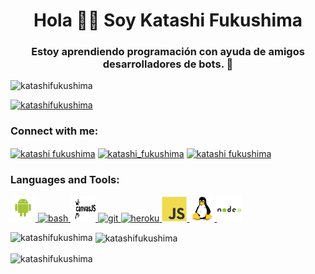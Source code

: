 <h1 align="center">Hola 👋🏻 Soy Katashi Fukushima</h1>
<h3 align="center">Estoy aprendiendo programación con ayuda de amigos desarrolladores de bots. 🤝</h3>

<p align="left"> <img src="https://komarev.com/ghpvc/?username=katashifukushima&label=Profile%20views&color=0e75b6&style=flat" alt="katashifukushima" /> </p>

<p align="left"> <a href="https://github.com/ryo-ma/github-profile-trophy"><img src="https://github-profile-trophy.vercel.app/?username=katashifukushima" alt="katashifukushima" /></a> </p>

<h3 align="left">Connect with me:</h3>
<p align="left">
<a href="https://fb.com/katashifukushimaf" target="blank"><img align="center" src="https://raw.githubusercontent.com/rahuldkjain/github-profile-readme-generator/master/src/images/icons/Social/facebook.svg" alt="katashi fukushima" height="30" width="40" /></a>
<a href="https://instagram.com/katashi_fukushima" target="blank"><img align="center" src="https://raw.githubusercontent.com/rahuldkjain/github-profile-readme-generator/master/src/images/icons/Social/instagram.svg" alt="katashi_fukushima" height="30" width="40" /></a>
<a href="https://www.youtube.com/@katashifukushima" target="blank"><img align="center" src="https://raw.githubusercontent.com/rahuldkjain/github-profile-readme-generator/master/src/images/icons/Social/youtube.svg" alt="katashi fukushima" height="30" width="40" /></a>
</p>

<h3 align="left">Languages and Tools:</h3>
<p align="left"> <a href="https://developer.android.com" target="_blank" rel="noreferrer"> <img src="https://raw.githubusercontent.com/devicons/devicon/master/icons/android/android-original-wordmark.svg" alt="android" width="40" height="40"/> </a> <a href="https://www.gnu.org/software/bash/" target="_blank" rel="noreferrer"> <img src="https://www.vectorlogo.zone/logos/gnu_bash/gnu_bash-icon.svg" alt="bash" width="40" height="40"/> </a> <a href="https://canvasjs.com" target="_blank" rel="noreferrer"> <img src="https://raw.githubusercontent.com/Hardik0307/Hardik0307/master/assets/canvasjs-charts.svg" alt="canvasjs" width="40" height="40"/> </a> <a href="https://git-scm.com/" target="_blank" rel="noreferrer"> <img src="https://www.vectorlogo.zone/logos/git-scm/git-scm-icon.svg" alt="git" width="40" height="40"/> </a> <a href="https://heroku.com" target="_blank" rel="noreferrer"> <img src="https://www.vectorlogo.zone/logos/heroku/heroku-icon.svg" alt="heroku" width="40" height="40"/> </a> <a href="https://developer.mozilla.org/en-US/docs/Web/JavaScript" target="_blank" rel="noreferrer"> <img src="https://raw.githubusercontent.com/devicons/devicon/master/icons/javascript/javascript-original.svg" alt="javascript" width="40" height="40"/> </a> <a href="https://www.linux.org/" target="_blank" rel="noreferrer"> <img src="https://raw.githubusercontent.com/devicons/devicon/master/icons/linux/linux-original.svg" alt="linux" width="40" height="40"/> </a> <a href="https://nodejs.org" target="_blank" rel="noreferrer"> <img src="https://raw.githubusercontent.com/devicons/devicon/master/icons/nodejs/nodejs-original-wordmark.svg" alt="nodejs" width="40" height="40"/> </a> </p>

<p><img align="left" src="https://github-readme-stats.vercel.app/api/top-langs?username=katashifukushima&show_icons=true&locale=en&layout=compact" alt="katashifukushima" /></p>

<p>&nbsp;<img align="center" src="https://github-readme-stats.vercel.app/api?username=katashifukushima&show_icons=true&locale=en" alt="katashifukushima" /></p>

<p><img align="center" src="https://github-readme-streak-stats.herokuapp.com/?user=katashifukushima&" alt="katashifukushima" /></p>
